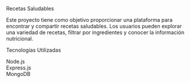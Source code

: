 Recetas Saludables    

Este proyecto tiene como objetivo proporcionar una plataforma para encontrar y compartir recetas saludables. Los usuarios pueden explorar una variedad de recetas, filtrar por ingredientes y conocer la información nutricional.    

Tecnologías Utilizadas   

Node.js    
Express.js    
MongoDB    



